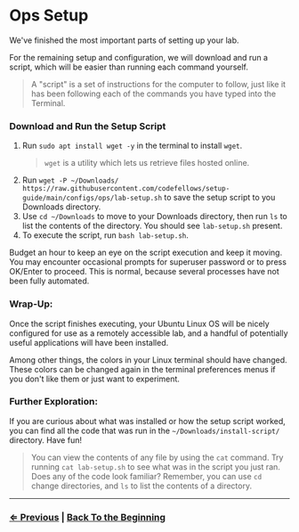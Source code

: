 # Ops Setup

We've finished the most important parts of setting up your lab.

For the remaining setup and configuration, we will download and run a script, which will be easier than running each command yourself.
> A "script" is a set of instructions for the computer to follow, just like it has been following each of the commands you have typed into the Terminal.

### Download and Run the Setup Script
1. Run `sudo apt install wget -y` in the terminal to install `wget`.
   > `wget` is a utility which lets us retrieve files hosted online.
1. Run `wget -P ~/Downloads/ https://raw.githubusercontent.com/codefellows/setup-guide/main/configs/ops/lab-setup.sh` to save the setup script to you Downloads directory.
1. Use `cd ~/Downloads` to move to your Downloads directory, then run `ls` to list the contents of the directory. You should see `lab-setup.sh` present.
1. To execute the script, run `bash lab-setup.sh`.

Budget an hour to keep an eye on the script execution and keep it moving. You may encounter occasional prompts for superuser password or to press OK/Enter to proceed. This is normal, because several processes have not been fully automated.

### Wrap-Up:

Once the script finishes executing, your Ubuntu Linux OS will be nicely configured for use as a remotely accessible lab, and a handful of potentially useful applications will have been installed.

Among other things, the colors in your Linux terminal should have changed. These colors can be changed again in the terminal preferences menus if you don't like them or just want to experiment.

### Further Exploration:

If you are curious about what was installed or how the setup script worked, you can find all the code that was run in the `~/Downloads/install-script/` directory. Have fun!
> You can view the contents of any file by using the `cat` command. Try running `cat lab-setup.sh` to see what was in the script you just ran. Does any of the code look familiar?
> Remember, you can use `cd` change directories, and `ls` to list the contents of a directory.

---

### [⇐ Previous](./5-git.md) | [Back To the Beginning](../README.md)
